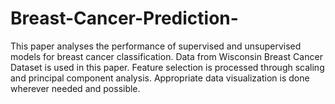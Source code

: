# Breast-Cancer-Prediction-

This paper analyses the performance of supervised and unsupervised models for breast cancer classification. 
Data from Wisconsin Breast Cancer Dataset is used in this paper. 
Feature selection is processed through scaling and principal component analysis.
Appropriate data visualization is done wherever needed and possible.
